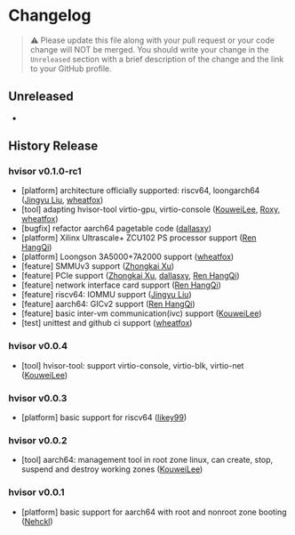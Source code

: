 # Changelog

> ⚠️ Please update this file along with your pull request or your code change will NOT be merged. You should write your change in the `Unreleased` section with a brief description of the change and the link to your GitHub profile.

## Unreleased

- 

## History Release

### hvisor v0.1.0-rc1

- [platform] architecture officially supported: riscv64, loongarch64 ([Jingyu Liu](https://github.com/liulog), [wheatfox](https://github.com/enkerewpo))
- [tool] adapting hvisor-tool virtio-gpu, virtio-console ([KouweiLee](https://github.com/KouweiLee), [Roxy](https://github.com/Misaka19986), [wheatfox](https://github.com/enkerewpo))
- [bugfix] refactor aarch64 pagetable code ([dallasxy](https://github.com/dallasxy))
- [platform] Xilinx Ultrascale+ ZCU102 PS processor support ([Ren HangQi](https://github.com/ForeverYolo))
- [platform] Loongson 3A5000+7A2000 support ([wheatfox](https://github.com/enkerewpo))
- [feature] SMMUv3 support ([Zhongkai Xu](https://github.com/ZhongkaiXu))
- [feature] PCIe support ([Zhongkai Xu](https://github.com/ZhongkaiXu), [dallasxy](https://github.com/dallasxy), [Ren HangQi](https://github.com/ForeverYolo))
- [feature] network interface card support ([Ren HangQi](https://github.com/ForeverYolo))
- [feature] riscv64: IOMMU support ([Jingyu Liu](https://github.com/liulog))
- [feature] aarch64: GICv2 support ([Ren HangQi](https://github.com/ForeverYolo))
- [feature] basic inter-vm communication(ivc) support ([KouweiLee](https://github.com/KouweiLee))
- [test] unittest and github ci support ([wheatfox](https://github.com/enkerewpo))

### hvisor v0.0.4

- [tool] hvisor-tool: support virtio-console, virtio-blk, virtio-net ([KouweiLee](https://github.com/KouweiLee))

### hvisor v0.0.3

- [platform] basic support for riscv64 ([likey99](https://github.com/likey99))

### hvisor v0.0.2

- [tool] aarch64: management tool in root zone linux, can create, stop, suspend and destroy working zones ([KouweiLee](https://github.com/KouweiLee))

### hvisor v0.0.1

- [platform] basic support for aarch64 with root and nonroot zone booting ([Nehckl](https://github.com/Inquisitor-201))